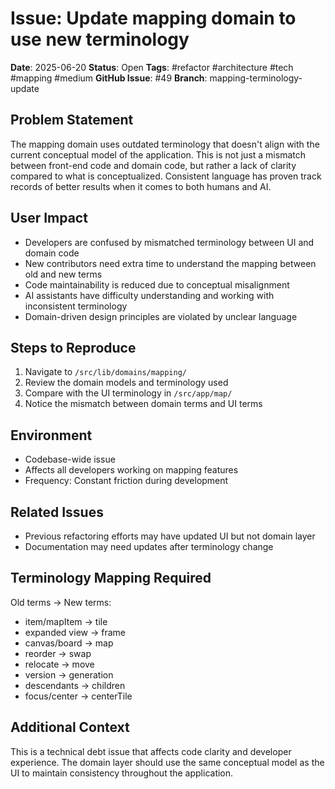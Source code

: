 # Issue: Update mapping domain to use new terminology

**Date**: 2025-06-20
**Status**: Open
**Tags**: #refactor #architecture #tech #mapping #medium
**GitHub Issue**: #49
**Branch**: mapping-terminology-update

## Problem Statement
The mapping domain uses outdated terminology that doesn't align with the current conceptual model of the application. This is not just a mismatch between front-end code and domain code, but rather a lack of clarity compared to what is conceptualized. Consistent language has proven track records of better results when it comes to both humans and AI.

## User Impact
- Developers are confused by mismatched terminology between UI and domain code
- New contributors need extra time to understand the mapping between old and new terms
- Code maintainability is reduced due to conceptual misalignment
- AI assistants have difficulty understanding and working with inconsistent terminology
- Domain-driven design principles are violated by unclear language

## Steps to Reproduce
1. Navigate to `/src/lib/domains/mapping/`
2. Review the domain models and terminology used
3. Compare with the UI terminology in `/src/app/map/`
4. Notice the mismatch between domain terms and UI terms

## Environment
- Codebase-wide issue
- Affects all developers working on mapping features
- Frequency: Constant friction during development

## Related Issues
- Previous refactoring efforts may have updated UI but not domain layer
- Documentation may need updates after terminology change

## Terminology Mapping Required
Old terms → New terms:
- item/mapItem → tile
- expanded view → frame
- canvas/board → map
- reorder → swap
- relocate → move
- version → generation
- descendants → children
- focus/center → centerTile

## Additional Context
This is a technical debt issue that affects code clarity and developer experience. The domain layer should use the same conceptual model as the UI to maintain consistency throughout the application.